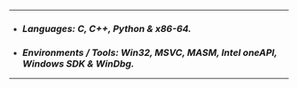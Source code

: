 -----------
- ### ___Languages: C, C++, Python & x86-64.___
- ### ___Environments / Tools: Win32, MSVC, MASM, Intel oneAPI, Windows SDK & WinDbg.___
----------
